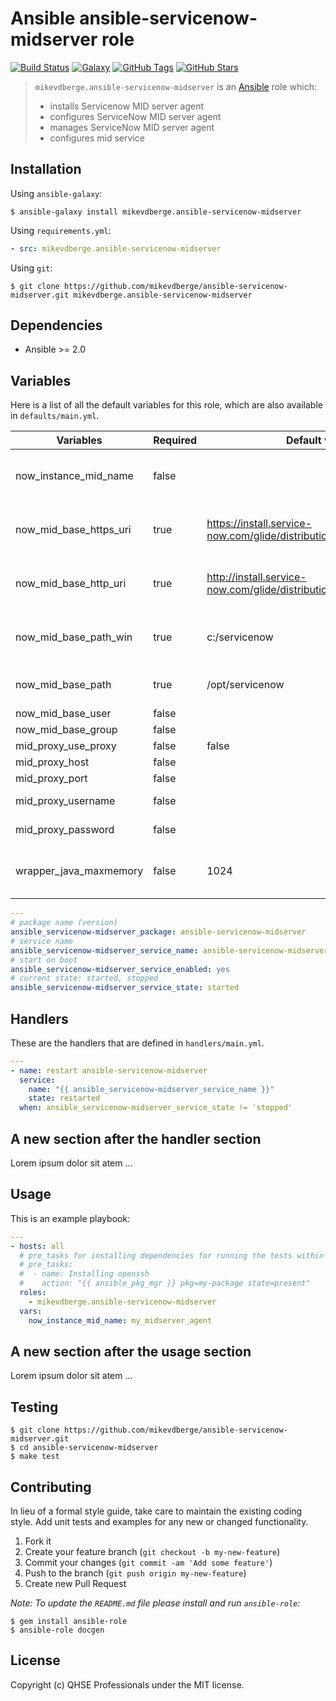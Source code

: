 # Ansible ansible-servicenow-midserver role

[![Build Status](https://img.shields.io/travis/mikevdberge/ansible-servicenow-midserver.svg)](https://travis-ci.org/github/mikevdberge/ansible-servicenow-midserver)
[![Galaxy](http://img.shields.io/badge/galaxy-mikevdberge.ansible_servicenow_midserver-blue.svg?style=flat-square)](https://galaxy.ansible.com/mikevdberge/ansible-servicenow-midserver)
[![GitHub Tags](https://img.shields.io/github/tag/mikevdberge/ansible-servicenow-midserver.svg)](https://github.com/mikevdberge/ansible-servicenow-midserver)
[![GitHub Stars](https://img.shields.io/github/stars/mikevadberge/ansible-servicenow-midserver.svg)](https://github.com/mikevdberge/ansible-servicenow-midserver.)

> `mikevdberge.ansible-servicenow-midserver` is an [Ansible](http://www.ansible.com) role which:
>
> * installs Servicenow MID server agent
> * configures ServiceNow MID server agent
> * manages ServiceNow MID server agent
> * configures mid service

## Installation

Using `ansible-galaxy`:

```shell
$ ansible-galaxy install mikevdberge.ansible-servicenow-midserver
```

Using `requirements.yml`:

```yaml
- src: mikevdberge.ansible-servicenow-midserver
```

Using `git`:

```shell
$ git clone https://github.com/mikevdberge/ansible-servicenow-midserver.git mikevdberge.ansible-servicenow-midserver
```

## Dependencies

* Ansible >= 2.0

## Variables

Here is a list of all the default variables for this role, which are also available in `defaults/main.yml`.

| Variables | Required | Default value | Description |
|-----------|----------|---------------|-------------|
| now_instance_mid_name  | false     |           | Name of the MID Server agent |
| now_mid_base_https_uri  | true     | https://install.service-now.com/glide/distribution/builds/package/mid    | Https endpoint for package download |
| now_mid_base_http_uri  | true     | http://install.service-now.com/glide/distribution/builds/package/mid      | Https endpoint for package download |
| now_mid_base_path_win  | true     | c:/servicenow          | Base installation path on Windows|
| now_mid_base_path  | true     | /opt/servicenow          | Base installation on Linux |
| now_mid_base_user  | false     |           | User |
| now_mid_base_group  | false     |           | Group |
| mid_proxy_use_proxy  | false     | false    | User proxy |
| mid_proxy_host  | false     |     | Proxy host|
| mid_proxy_port  | false     |     | Proxy port|
| mid_proxy_username  | false     |     | Proxy user name|
| mid_proxy_password  | false     |     | Proxy user password|
| wrapper_java_maxmemory  | false     | 1024    | Maximum Java Heap Size (in MB) |



```yaml
---
# package name (version)
ansible_servicenow-midserver_package: ansible-servicenow-midserver
# service name
ansible_servicenow-midserver_service_name: ansible-servicenow-midserver
# start on boot
ansible_servicenow-midserver_service_enabled: yes
# current state: started, stopped
ansible_servicenow-midserver_service_state: started

```

## Handlers

These are the handlers that are defined in `handlers/main.yml`.

```yaml
---
- name: restart ansible-servicenow-midserver
  service:
    name: "{{ ansible_servicenow-midserver_service_name }}"
    state: restarted
  when: ansible_servicenow-midserver_service_state != 'stopped'

```

## A new section after the handler section

Lorem ipsum dolor sit atem ...

## Usage

This is an example playbook:

```yaml
---
- hosts: all
  # pre_tasks for installing dependencies for running the tests within docker
  # pre_tasks:
  #  - name: Installing openssh
  #    action: "{{ ansible_pkg_mgr }} pkg=my-package state=present"
  roles:
    - mikevdberge.ansible-servicenow-midserver
  vars:
    now_instance_mid_name: my_midserver_agent

```

## A new section after the usage section

Lorem ipsum dolor sit atem ...

## Testing

```shell
$ git clone https://github.com/mikevdberge/ansible-servicenow-midserver.git
$ cd ansible-servicenow-midserver
$ make test
```

## Contributing
In lieu of a formal style guide, take care to maintain the existing coding style. Add unit tests and examples for any new or changed functionality.

1. Fork it
2. Create your feature branch (`git checkout -b my-new-feature`)
3. Commit your changes (`git commit -am 'Add some feature'`)
4. Push to the branch (`git push origin my-new-feature`)
5. Create new Pull Request

*Note: To update the `README.md` file please install and run `ansible-role`:*

```shell
$ gem install ansible-role
$ ansible-role docgen
```

## License
Copyright (c) QHSE Professionals under the MIT license.
